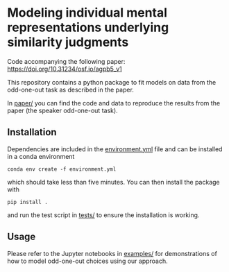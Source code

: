 # Modeling individual mental representations underlying similarity judgments

Code accompanying the following paper: https://doi.org/10.31234/osf.io/agpb5_v1

This repository contains a python package to fit models on data from the odd-one-out task as described in the paper. 

In [paper/](paper/) you can find the code and data to reproduce the results from the paper (the speaker odd-one-out task).

## Installation

Dependencies are included in the [environment.yml](environment.yml) file and can be installed in a conda environment 

```
conda env create -f environment.yml
```

which should take less than five minutes. You can then install the package with 
```
pip install .
```

and run the test script in [tests/](tests/) to ensure the installation is working.

## Usage

Please refer to the Jupyter notebooks in [examples/](examples/) for demonstrations of how to model odd-one-out choices using our approach.
